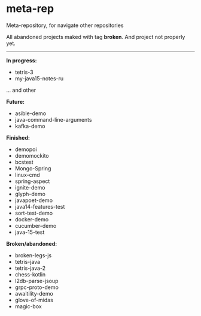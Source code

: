# meta-rep
Meta-repository, for navigate other repositories

All abandoned projects maked with tag **broken**.
And project not properly yet.

---

**In progress:**
* tetris-3
* my-java15-notes-ru

... and other

**Future:**
* asible-demo
* java-command-line-arguments
* kafka-demo

**Finished:**
* demopoi
* demomockito
* bcstest
* Mongo-Spring
* linux-cmd
* spring-aspect
* ignite-demo 
* glyph-demo
* javapoet-demo 
* java14-features-test
* sort-test-demo
* docker-demo
* cucumber-demo
* java-15-test

**Broken/abandoned:**
* broken-legs-js
* tetris-java
* tetris-java-2
* chess-kotlin
* l2db-parse-jsoup
* grpc-proto-demo 
* awaitility-demo
* glove-of-midas
* magic-box
